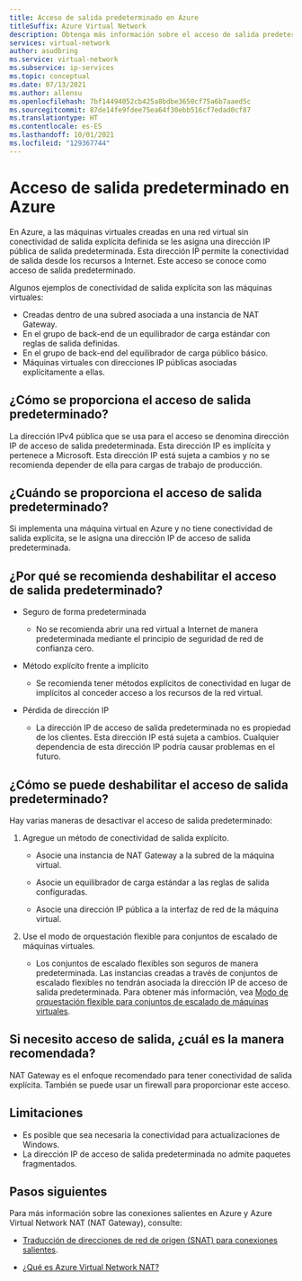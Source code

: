 ```yaml
---
title: Acceso de salida predeterminado en Azure
titleSuffix: Azure Virtual Network
description: Obtenga más información sobre el acceso de salida predeterminado en Azure.
services: virtual-network
author: asudbring
ms.service: virtual-network
ms.subservice: ip-services
ms.topic: conceptual
ms.date: 07/13/2021
ms.author: allensu
ms.openlocfilehash: 7bf14494052cb425a8bdbe3650cf75a6b7aaed5c
ms.sourcegitcommit: 87de14fe9fdee75ea64f30ebb516cf7edad0cf87
ms.translationtype: HT
ms.contentlocale: es-ES
ms.lasthandoff: 10/01/2021
ms.locfileid: "129367744"
---
```

# <a name="default-outbound-access-in-azure"></a>Acceso de salida predeterminado en Azure

En Azure, a las máquinas virtuales creadas en una red virtual sin conectividad de salida explícita definida se les asigna una dirección IP pública de salida predeterminada. Esta dirección IP permite la conectividad de salida desde los recursos a Internet. Este acceso se conoce como acceso de salida predeterminado. 

Algunos ejemplos de conectividad de salida explícita son las máquinas virtuales:

* Creadas dentro de una subred asociada a una instancia de NAT Gateway.
* En el grupo de back-end de un equilibrador de carga estándar con reglas de salida definidas.
* En el grupo de back-end del equilibrador de carga público básico.
* Máquinas virtuales con direcciones IP públicas asociadas explícitamente a ellas.

## <a name="how-is-default-outbound-access-provided"></a>¿Cómo se proporciona el acceso de salida predeterminado?

La dirección IPv4 pública que se usa para el acceso se denomina dirección IP de acceso de salida predeterminada. Esta dirección IP es implícita y pertenece a Microsoft. Esta dirección IP está sujeta a cambios y no se recomienda depender de ella para cargas de trabajo de producción.

## <a name="when-is-default-outbound-access-provided"></a>¿Cuándo se proporciona el acceso de salida predeterminado?

Si implementa una máquina virtual en Azure y no tiene conectividad de salida explícita, se le asigna una dirección IP de acceso de salida predeterminada.
## <a name="why-is-disabling-default-outbound-access-recommended"></a>¿Por qué se recomienda deshabilitar el acceso de salida predeterminado?

* Seguro de forma predeterminada
    
    * No se recomienda abrir una red virtual a Internet de manera predeterminada mediante el principio de seguridad de red de confianza cero.

* Método explícito frente a implícito

    * Se recomienda tener métodos explícitos de conectividad en lugar de implícitos al conceder acceso a los recursos de la red virtual.

* Pérdida de dirección IP

    * La dirección IP de acceso de salida predeterminada no es propiedad de los clientes. Esta dirección IP está sujeta a cambios.  Cualquier dependencia de esta dirección IP podría causar problemas en el futuro.

## <a name="how-can-i-disable-default-outbound-access"></a>¿Cómo se puede deshabilitar el acceso de salida predeterminado?

Hay varias maneras de desactivar el acceso de salida predeterminado:

1.  Agregue un método de conectividad de salida explícito.

    * Asocie una instancia de NAT Gateway a la subred de la máquina virtual.

    * Asocie un equilibrador de carga estándar a las reglas de salida configuradas.

    * Asocie una dirección IP pública a la interfaz de red de la máquina virtual.

2.  Use el modo de orquestación flexible para conjuntos de escalado de máquinas virtuales.

    * Los conjuntos de escalado flexibles son seguros de manera predeterminada. Las instancias creadas a través de conjuntos de escalado flexibles no tendrán asociada la dirección IP de acceso de salida predeterminada. Para obtener más información, vea [Modo de orquestación flexible para conjuntos de escalado de máquinas virtuales](../../virtual-machines/flexible-virtual-machine-scale-sets.md).

## <a name="if-i-need-outbound-access-what-is-the-recommended-way"></a>Si necesito acceso de salida, ¿cuál es la manera recomendada?

NAT Gateway es el enfoque recomendado para tener conectividad de salida explícita. También se puede usar un firewall para proporcionar este acceso.

## <a name="limitations"></a>Limitaciones

* Es posible que sea necesaria la conectividad para actualizaciones de Windows.
* La dirección IP de acceso de salida predeterminada no admite paquetes fragmentados. 

## <a name="next-steps"></a>Pasos siguientes

Para más información sobre las conexiones salientes en Azure y Azure Virtual Network NAT (NAT Gateway), consulte:

* [Traducción de direcciones de red de origen (SNAT) para conexiones salientes](../../load-balancer/load-balancer-outbound-connections.md).

* [¿Qué es Azure Virtual Network NAT?](../nat-gateway/nat-overview.md)

